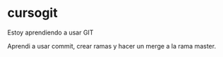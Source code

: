 # cursogit
Estoy aprendiendo a usar GIT

Aprendi a usar commit, crear ramas y hacer un merge a la rama master.
